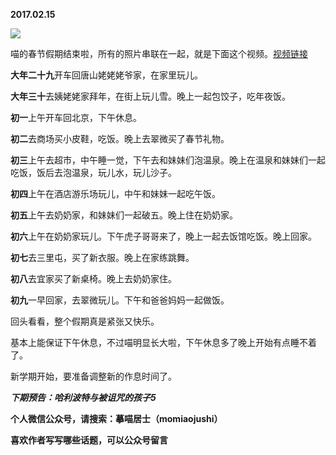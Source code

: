 
          
**2017.02.15**

![](http://upload-images.jianshu.io/upload_images/51001-919602517b932ebc.jpg)


喵的春节假期结束啦，所有的照片串联在一起，就是下面这个视频。[视频链接](https://v.qq.com/iframe/player.html?vid=d03732lnmrn&amp;tiny=0&amp;auto=0)

**大年二十九**开车回唐山姥姥姥爷家，在家里玩儿。

**大年三十**去姨姥姥家拜年，在街上玩儿雪。晚上一起包饺子，吃年夜饭。

**初一**上午开车回北京，下午休息。

**初二**去商场买小皮鞋，吃饭。晚上去翠微买了春节礼物。

**初三**上午去超市，中午睡一觉，下午去和妹妹们泡温泉。晚上在温泉和妹妹们一起吃饭，饭后去泡温泉，玩儿水，玩儿沙子。

**初四**上午在酒店游乐场玩儿，中午和妹妹一起吃午饭。

**初五**上午去奶奶家，和妹妹们一起破五。晚上住在奶奶家。

**初六**上午在奶奶家玩儿。下午虎子哥哥来了，晚上一起去饭馆吃饭。晚上回家。

**初七**去三里屯，买了新衣服。晚上在家练跳舞。

**初八**去宜家买了新桌椅。晚上去奶奶家住。

**初九**一早回家，去翠微玩儿。下午和爸爸妈妈一起做饭。

回头看看，整个假期真是紧张又快乐。

基本上能保证下午休息，不过喵明显长大啦，下午休息多了晚上开始有点睡不着了。

新学期开始，要准备调整新的作息时间了。


***下期预告：哈利波特与被诅咒的孩子5***


**个人微信公众号，请搜索：摹喵居士（momiaojushi）**

**喜欢作者写写哪些话题，可以公众号留言**

        